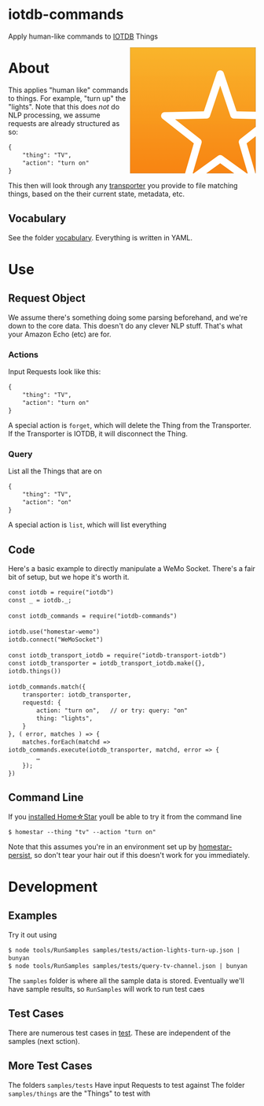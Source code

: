 # iotdb-commands
Apply human-like commands to [IOTDB](https://github.com/dpjanes/node-iotdb) Things

<img src="https://raw.githubusercontent.com/dpjanes/iotdb-homestar/master/docs/HomeStar.png" align="right" />

# About

This applies "human like" commands to things. For example, "turn up" the "lights".
Note that this does _not_ do NLP processing, we assume requests are 
already structured as so:

    {
        "thing": "TV",
        "action": "turn on"
    }

This then will look through any [transporter]() you provide to file matching things,
based on the their current state, metadata, etc.

## Vocabulary

See the folder [vocabulary](vocabulary). 
Everything is written in YAML.

# Use

## Request Object

We assume there's something doing some parsing beforehand, and we're down to the core data.
This doesn't do any clever NLP stuff. That's what your Amazon Echo (etc) are for.

### Actions

Input Requests look like this:

    {
        "thing": "TV",
        "action": "turn on"
    }


A special action is `forget`, which will delete the Thing from the Transporter.
If the Transporter is IOTDB, it will disconnect the Thing.

### Query

List all the Things that are on

    {
        "thing": "TV",
        "action": "on"
    }

A special action is `list`, which will list everything


## Code

Here's a basic example to directly manipulate a WeMo Socket. 
There's a fair bit of setup, but we hope it's worth it.

    const iotdb = require("iotdb")
    const _ = iotdb._;

    const iotdb_commands = require("iotdb-commands")

    iotdb.use("homestar-wemo")
    iotdb.connect("WeMoSocket")

    const iotdb_transport_iotdb = require("iotdb-transport-iotdb")
    const iotdb_transporter = iotdb_transport_iotdb.make({}, iotdb.things())

    iotdb_commands.match({
        transporter: iotdb_transporter,
        requestd: {
            action: "turn on",   // or try: query: "on"
            thing: "lights",
        }
    }, ( error, matches ) => {
        matches.forEach(matchd => iotdb_commands.execute(iotdb_transporter, matchd, error => {
            …
        });
    })

## Command Line

If you [installed Home☆Star](https://github.com/dpjanes/node-iotdb/blob/master/docs/homestar.md) 
youll be able to try it from the command line

    $ homestar --thing "tv" --action "turn on"
    
Note that this assumes you're in an environment set up by
[homestar-persist](https://github.com/dpjanes/homestar-persist), so don't 
tear your hair out if this doesn't work for you immediately.

# Development

## Examples
Try it out using

    $ node tools/RunSamples samples/tests/action-lights-turn-up.json | bunyan
    $ node tools/RunSamples samples/tests/query-tv-channel.json | bunyan

The `samples` folder is where all the sample data is stored. Eventually we'll
have sample results, so `RunSamples` will work to run test caes

## Test Cases

There are numerous test cases in [test](test). These
are independent of the samples (next sction).

## More Test Cases

The folders `samples/tests` Have input Requests to test against
The folder `samples/things` are the "Things" to test with

